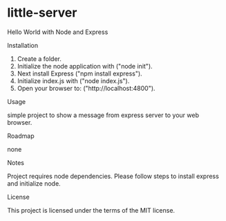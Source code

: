 # little-server
Hello World with Node and Express


Installation

1.  Create a folder.  
2.  Initialize the node application with ("node init").  
3.  Next install Express ("npm install express").
4.  Initialize index.js with ("node index.js").
5.  Open your browser to: ("http://localhost:4800").

Usage

simple project to show a message from express server to your web browser.  

Roadmap

none

Notes

Project requires node dependencies.  Please follow steps to install express and initialize node.

License

This project is licensed under the terms of the MIT license.
